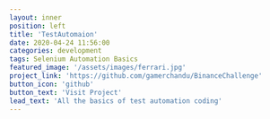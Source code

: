 ```yaml
---
layout: inner
position: left
title: 'TestAutomaion'
date: 2020-04-24 11:56:00
categories: development
tags: Selenium Automation Basics
featured_image: '/assets/images/ferrari.jpg'
project_link: 'https://github.com/gamerchandu/BinanceChallenge'
button_icon: 'github'
button_text: 'Visit Project'
lead_text: 'All the basics of test automation coding'
---
```

